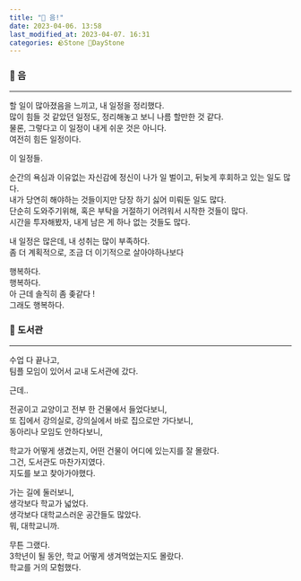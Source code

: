 ```yaml
---
title: "🌱 음!"
date: 2023-04-06. 13:58
last_modified_at: 2023-04-07. 16:31
categories: 🪨Stone 🌱DayStone
---
```


### 🗿 음

---

할 일이 많아졌음을 느끼고, 내 일정을 정리했다.  
많이 힘들 것 같았던 일정도, 정리해놓고 보니 나름 할만한 것 같다.  
물론, 그렇다고 이 일정이 내게 쉬운 것은 아니다.  
여전히 힘든 일정이다.  

이 일정들.  

순간의 욕심과 이유없는 자신감에 정신이 나가 일 벌이고, 뒤늦게 후회하고 있는 일도 많다.  
내가 당연히 해야하는 것들이지만 당장 하기 싫어 미뤄둔 일도 많다.  
단순히 도와주기위해, 혹은 부탁을 거절하기 어려워서 시작한 것들이 많다.  
시간을 투자해봤자, 내게 남은 게 하나 없는 것들도 많다.  

내 일정은 많은데, 내 성취는 많이 부족하다.  
좀 더 계획적으로, 조금 더 이기적으로 살아야하나보다  

행복하다.  
행복하다.  
아 근데 솔직히 좀 좆같다 !  
그래도 행복하다.  

### 🗿 도서관

---

수업 다 끝나고,  
팀플 모임이 있어서 교내 도서관에 갔다.  

근데..  

전공이고 교양이고 전부 한 건물에서 들었다보니,  
또 집에서 강의실로, 강의실에서 바로 집으로만 가다보니,  
동아리나 모임도 안하다보니,  

학교가 어떻게 생겼는지, 어떤 건물이 어디에 있는지를 잘 몰랐다.  
그건, 도서관도 마찬가지였다.  
지도를 보고 찾아가야했다.  

가는 길에 둘러보니,  
생각보다 학교가 넓었다.  
생각보다 대학교스러운 공간들도 많았다.  
뭐, 대학교니까.  

무튼 그랬다.  
3학년이 될 동안, 학교 어떻게 생겨먹었는지도 몰랐다.  
학교를 거의 모험했다.  
